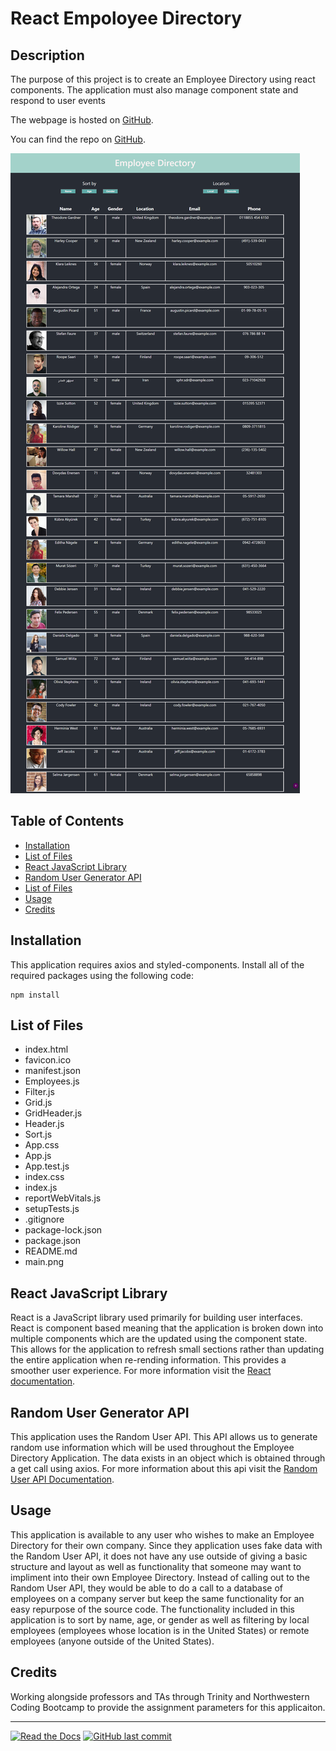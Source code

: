 # React Empoloyee Directory
## Description 

The purpose of this project is to create an Employee Directory using react components. The application must also manage component state and respond to user events


The webpage is hosted on [GitHub](https://rconat.github.io/react-employee-directory/).

You can find the repo on [GitHub](https://github.com/Rconat/react-employee-directory).

![Website Layout](public/main.png)

## Table of Contents

* [Installation](#Installation)
* [List of Files](#List-of-Files)
* [React JavaScript Library](#React-JavaScript-Library)
* [Random User Generator API](#Random-User-Generator-API)
* [List of Files](#List-of-Files)
* [Usage](#Usage)
* [Credits](#Credits)

## Installation

This application requires axios and styled-components. Install all of the required packages using the following code:

    npm install

## List of Files

<ul>
    <li>index.html</li>
    <li>favicon.ico</li>
    <li>manifest.json</li>
    <li>Employees.js</li>
    <li>Filter.js</li>
    <li>Grid.js</li>
    <li>GridHeader.js</li>
    <li>Header.js</li>
    <li>Sort.js</li>
    <li>App.css</li>
    <li>App.js</li>
    <li>App.test.js</li>
    <li>index.css</li>
    <li>index.js</li>
    <li>reportWebVitals.js</li>
    <li>setupTests.js</li>
    <li>.gitignore</li>
    <li>package-lock.json</li>
    <li>package.json</li>
    <li>README.md</li>
    <li>main.png</li>
</ul>

## React JavaScript Library

React is a JavaScript library used primarily for building user interfaces. React is component based meaning that the application is broken down into multiple components which are the updated using the component state. This allows for the application to refresh small sections rather than updating the entire application when re-rending information. This provides a smoother user experience. For more information visit the [React documentation](https://reactjs.org/).

## Random User Generator API

This application uses the Random User API. This API allows us to generate random use information which will be used throughout the Employee Directory Application. The data exists in an object which is obtained through a get call using axios. For more information about this api visit the [Random User API Documentation](https://randomuser.me/).

## Usage 

This application is available to any user who wishes to make an Employee Directory for their own company. Since they application uses fake data with the Random User API, it does not have any use outside of giving a basic structure and layout as well as functionality that someone may want to impliment into their own Employee Directory. Instead of calling out to the Random User API, they would be able to do a call to a database of employees on a company server but keep the same functionality for an easy repurpose of the source code. The functionality included in this application is to sort by name, age, or gender as well as filtering by local employees (employees whose location is in the United States) or remote employees (anyone outside of the United States).

## Credits

Working alongside professors and TAs through Trinity and Northwestern Coding Bootcamp to provide the assignment parameters for this applicaiton.

---

[![Read the Docs](https://readthedocs.org/projects/yt2mp3/badge/?version=latest)](https://yt2mp3.readthedocs.io/en/latest/?badge=latest)
[![GitHub last commit](https://img.shields.io/github/last-commit/google/skia.svg?style=flat)]()